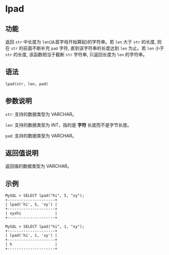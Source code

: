 # lpad

## 功能

返回 `str` 中长度为 `len`(从首字母开始算起)的字符串。若 `len` 大于 `str` 的长度, 则在 `str` 的前面不断补充 `pad` 字符, 直到该字符串的长度达到 `len` 为止。若 `len` 小于 `str` 的长度, 该函数相当于截断 `str` 字符串, 只返回长度为 `len` 的字符串。

## 语法

```Haskell
lpad(str, len, pad)
```

## 参数说明

`str`: 支持的数据类型为 VARCHAR。

`len`: 支持的数据类型为 INT，指的是 **字符** 长度而不是字节长度。

`pad`: 支持的数据类型为 VARCHAR。

## 返回值说明

返回值的数据类型为 VARCHAR。

## 示例

```Plain Text
MySQL > SELECT lpad("hi", 5, "xy");
+---------------------+
| lpad('hi', 5, 'xy') |
+---------------------+
| xyxhi               |
+---------------------+

MySQL > SELECT lpad("hi", 1, "xy");
+---------------------+
| lpad('hi', 1, 'xy') |
+---------------------+
| h                   |
+---------------------+
```
